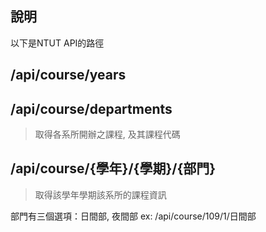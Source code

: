 ## 說明
以下是NTUT API的路徑

## /api/course/years

## /api/course/departments
> 取得各系所開辦之課程, 及其課程代碼

## /api/course/{學年}/{學期}/{部門}
> 取得該學年學期該系所的課程資訊

部門有三個選項：日間部, 夜間部
ex: /api/course/109/1/日間部

